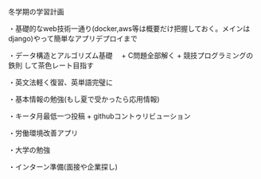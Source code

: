 冬学期の学習計画

・基礎的なweb技術一通り(docker,aws等は概要だけ把握しておく。メインはdjango)やって簡単なアプリデプロイまで

・データ構造とアルゴリズム基礎　 + C問題全部解く + 競技プログラミングの鉄則 して茶色レート目指す

・英文法軽く復習、英単語完璧に

・基本情報の勉強(もし夏で受かったら応用情報)

・キータ月最低一つ投稿 + githubコントゥリビューション

・労働環境改善アプリ

・大学の勉強

・インターン準備(面接や企業探し)

